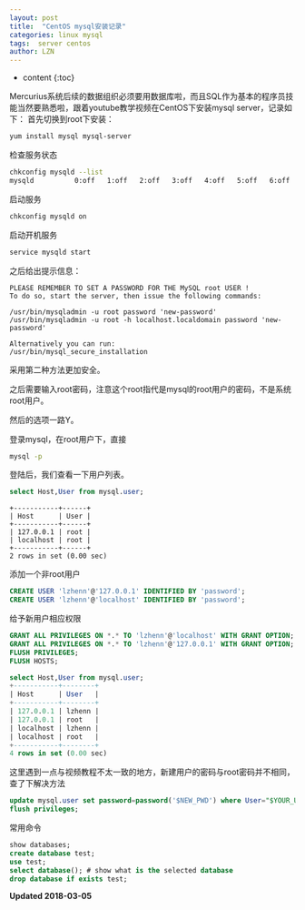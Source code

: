 ```yaml
---
layout: post
title:  "CentOS mysql安装记录"
categories: linux mysql
tags:  server centos
author: LZN
---
```


* content
{:toc}

Mercurius系统后续的数据组织必须要用数据库啦，而且SQL作为基本的程序员技能当然要熟悉啦，跟着youtube教学视频在CentOS下安装mysql server，记录如下：
首先切换到root下安装：
``` bash
yum install mysql mysql-server
```
检查服务状态
``` bash
chkconfig mysqld --list
mysqld          0:off   1:off   2:off   3:off   4:off   5:off   6:off
```
启动服务
``` bash
chkconfig mysqld on 
```

启动开机服务
``` bash
service mysqld start
```

之后给出提示信息：
```
PLEASE REMEMBER TO SET A PASSWORD FOR THE MySQL root USER !
To do so, start the server, then issue the following commands:

/usr/bin/mysqladmin -u root password 'new-password'
/usr/bin/mysqladmin -u root -h localhost.localdomain password 'new-password'

Alternatively you can run:
/usr/bin/mysql_secure_installation
```
采用第二种方法更加安全。

之后需要输入root密码，注意这个root指代是mysql的root用户的密码，不是系统root用户。

然后的选项一路Y。

登录mysql，在root用户下，直接
``` bash
mysql -p
```
登陆后，我们查看一下用户列表。
``` sql
select Host,User from mysql.user;
```
```
+-----------+------+
| Host      | User |
+-----------+------+
| 127.0.0.1 | root |
| localhost | root |
+-----------+------+
2 rows in set (0.00 sec)
```
添加一个非root用户
``` sql
CREATE USER 'lzhenn'@'127.0.0.1' IDENTIFIED BY 'password';
CREATE USER 'lzhenn'@'localhost' IDENTIFIED BY 'password';
```
给予新用户相应权限
``` sql
GRANT ALL PRIVILEGES ON *.* TO 'lzhenn'@'localhost' WITH GRANT OPTION;
GRANT ALL PRIVILEGES ON *.* TO 'lzhenn'@'127.0.0.1' WITH GRANT OPTION;
FLUSH PRIVILEGES;
FLUSH HOSTS;

select Host,User from mysql.user;
+-----------+--------+
| Host      | User   |
+-----------+--------+
| 127.0.0.1 | lzhenn |
| 127.0.0.1 | root   |
| localhost | lzhenn |
| localhost | root   |
+-----------+--------+
4 rows in set (0.00 sec)
```
这里遇到一点与视频教程不太一致的地方，新建用户的密码与root密码并不相同，查了下解决方法
``` sql
update mysql.user set password=password('$NEW_PWD') where User="$YOUR_USER_NAME" and Host="localhost";
flush privileges;
```

常用命令
``` sql
show databases;
create database test;
use test;
select database(); # show what is the selected database
drop database if exists test;
```

**Updated 2018-03-05**
